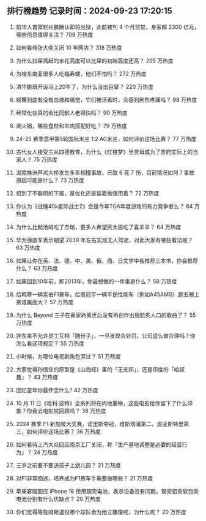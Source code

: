 
## 排行榜趋势 记录时间：2024-09-23 17:20:15
  
  1. 前华人首富赵长鹏确认即将出狱，此前被判 4 个月监禁，身家超 2300 亿元，哪些信息值得关注？ 709 万热度
    
  2. 如何看待张大奕关闭 10 年网店？ 318 万热度
    
  3. 为什么拉屎溅起的水花高度可以比屎的初始高度还高？ 295 万热度
    
  4. 为啥东南亚很多人吃福寿螺，他们不怕吗？ 272 万热度
    
  5. 清华姚班开设马上20年了，为什么没出巨擘？ 220 万热度
    
  6. 螃蟹到底有没有血液和痛觉，它们被活煮时，会感到剧烈疼痛吗？ 98 万热度
    
  7. 经常化妆真的会比同龄人老得快吗？ 90 万热度
    
  8. 涮火锅，哪些食材和羊肉搭配好吃？ 79 万热度
    
  9. 24-25 赛季意甲第5轮国际米兰 1:2 AC米兰，如何评价这场比赛？ 77 万热度
    
  10. 古代女人接受三从四德教育，为什么《红楼梦》里贾母成为了贾府实际上的当家人？ 75 万热度
    
  11. 湖南株洲芦淞大桥发生多车相撞事故，已致 6 死 7 伤，目前情况如何？事故原因可能是什么？ 73 万热度
    
  12. 招到了不聪明的下属，是优化还是留着勉强用着？ 72 万热度
    
  13. 你认为《战锤40k星际战士2》会是今年TGA年度游戏的有力竞争者么？ 64 万热度
    
  14. 为什么比起汤姆吃了杰瑞，更多人希望灰太狼吃了喜羊羊？ 64 万热度
    
  15. 华为徐直军表示期望 2030 年左右实现无人驾驶，对此大家有哪些看法呢？ 63 万热度
    
  16. 如果让你在英、法、德、中、美、俄、西、日文学中各推荐三本书，你会推荐什么？ 63 万热度
    
  17. 如果回到10年前，即2013年，你最想做的一件事是什么？ 58 万热度
    
  18. 给韩寒一辆索伯F1赛车，给周冠宇一辆平民性能车（例如A45AMG）跑五圈上赛谁赢面大？ 57 万热度
    
  19. 为什么 Beyond 三子在黄家驹离世后没有再创作出很脍炙人口的歌曲了？ 55 万热度
    
  20. 胖东来不允许员工互相「随份子」，一旦发现会处罚，公司这么做合理吗？你怎么看这项规定？ 55 万热度
    
  21. 小时候，为哪位电视剧角色哭过？ 51 万热度
    
  22. 大家觉得孙悟空的原型是《山海经》里的「无支祁」，还是印度的「哈奴曼」？ 43 万热度
    
  23. 回忆童年你最怀念什么? 42 万热度
    
  24. 10 月 11 日《哈利·波特》全系列将在内地重映，这些电影给你留下了什么印象？你会去电影院回顾吗？ 38 万热度
    
  25. 2024 赛季 F1 新加坡大奖赛，诺里斯夺冠，维斯塔潘第二，皮亚斯特里第三，如何评价这场比赛？ 36 万热度
    
  26. 如何看待上汽大众回应南京工厂关闭，称「生产基地调整是必要的经营行为」？ 24 万热度
    
  27. 三岁之前要不要送孩子上幼儿园？ 21 万热度
    
  28. 对F1非常痴迷，培养成为F1赛车手需要做哪些？ 21 万热度
    
  29. 苹果客服回应 iPhone 16 使用钢壳电池，表示设备没有问题，钢壳铝壳软包壳电池分别有什么优缺点？ 20 万热度
    
  30. 你们觉得等詹姆斯退役哪个球队会为他立雕像呢，为什么呢？ 20 万热度
    
